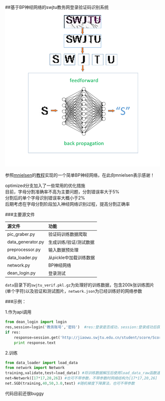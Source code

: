 ##基于BP神经网络的swjtu教务网登录验证码识别系统  
![](bp.png)  

参照[mnielsen](https://github.com/mnielsen)的[教程](http://neuralnetworksanddeeplearning.com/)实现的一个简单BP神经网络，在此向mnielsen表示感谢！  

optimized分支加入了一些常用的优化措施  
目前，字母分割准确率不高为主要问题，分割错误率大于5%  
分割后的单个字母识别错误率大概小于2%  
后期考虑在字母分割阶段加入神经网络识别过程，提高分割正确率  

###主要源文件

|源文件               |功能                |
|:--------------------|:-----------------|
|pic_graber.py       |验证码训练数据爬取    |
|data_generator.py   |生成训练/验证/测试数据 |
|preprocessor.py     |输入数据预处理        |
|data_loader.py      |从pickle中加载训练数据|
|network.py          |BP神经网络           |
|dean_login.py       |登录测试             |


`data`目录下的`swjtu_verif.pkl.gz`为处理好的训练数据，包含200k张训练图片(单个字符)以及验证和测试图片，`network.json`为已经训练好的网络参数
 
###示例：

1.作为api调用
```python
from dean_login import login
res,session=login('教务账号','密码')  #res:登录是否成功，session:登录成功后获取的requests session对象
if res:
    response=session.get('http://jiaowu.swjtu.edu.cn/student/score/ScoreNew.jsp')
    print response.text
```
2.训练  
```python
from data_loader import load_data
from network import Network
training,validate,test=load_data() #将训练数据解压后使用load_data_raw函数速度更快
net=Network([17*17,20,26]) #也可不带参数，不带参数时网络结构为[17*17,20,26]
net.SGD(training,40,50,3.0,test) #随机梯度下降算法，也可不带参数
```

代码目前还很buggy